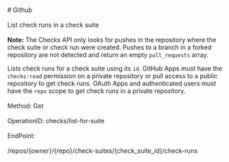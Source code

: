 <br>#     Github</br>
<br>List check runs in a check suite</br>
<br>**Note:** The Checks API only looks for pushes in the repository where the check suite or check run were created. Pushes to a branch in a forked repository are not detected and return an empty `pull_requests` array.

Lists check runs for a check suite using its `id`. GitHub Apps must have the `checks:read` permission on a private repository or pull access to a public repository to get check runs. OAuth Apps and authenticated users must have the `repo` scope to get check runs in a private repository.</br>
<br>Method: Get</br>
<br>OperationID: checks/list-for-suite</br>
<br>EndPoint:</br>
<br>/repos/{owner}/{repo}/check-suites/{check_suite_id}/check-runs</br>
